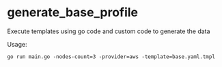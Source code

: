 # generate_base_profile
Execute templates using go code and custom code to generate the data

Usage:
```
go run main.go -nodes-count=3 -provider=aws -template=base.yaml.tmpl
```

